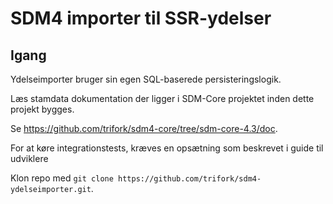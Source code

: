 # SDM4 importer til SSR-ydelser

## Igang
Ydelseimporter bruger sin egen SQL-baserede persisteringslogik.

Læs stamdata dokumentation der ligger i SDM-Core projektet inden dette projekt bygges.

Se https://github.com/trifork/sdm4-core/tree/sdm-core-4.3/doc.

For at køre integrationstests, kræves en opsætning som beskrevet i guide til udviklere

Klon repo med ```git clone https://github.com/trifork/sdm4-ydelseimporter.git```.

